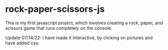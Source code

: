 # rock-paper-scissors-js
This is my first javascript project, which involves creating a 
rock, paper, and scissors game that runs completely on the console.

Update 07/14/22: I have made it interactive, by clicking on pictures and have
added css.